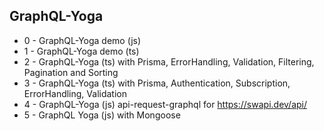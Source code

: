 ## GraphQL-Yoga

- 0 - GraphQL-Yoga demo (js)
- 1 - GraphQL-Yoga demo (ts)
- 2 - GraphQL-Yoga (ts) with Prisma, ErrorHandling, Validation, Filtering, Pagination and Sorting
- 3 - GraphQL-Yoga (ts) with Prisma, Authentication, Subscription, ErrorHandling, Validation
- 4 - GraphQL-Yoga (js) api-request-graphql for https://swapi.dev/api/
- 5 - GraphQL Yoga (js) with Mongoose
